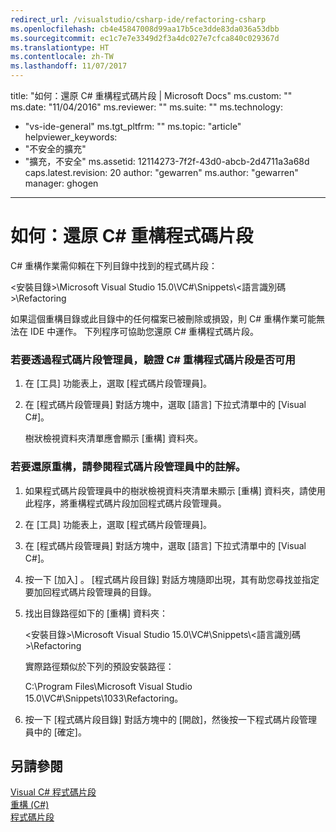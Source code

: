 ```yaml
---
redirect_url: /visualstudio/csharp-ide/refactoring-csharp
ms.openlocfilehash: cb4e45847008d99aa17b5ce3dde83da036a53dbb
ms.sourcegitcommit: ec1c7e7e3349d2f3a4dc027e7cfca840c029367d
ms.translationtype: HT
ms.contentlocale: zh-TW
ms.lasthandoff: 11/07/2017
---
```

title: "如何：還原 C# 重構程式碼片段 | Microsoft Docs" ms.custom: "" ms.date: "11/04/2016" ms.reviewer: "" ms.suite: "" ms.technology: 
  - "vs-ide-general" ms.tgt_pltfrm: "" ms.topic: "article" helpviewer_keywords: 
  - "不安全的擴充"
  - "擴充，不安全" ms.assetid: 12114273-7f2f-43d0-abcb-2d4711a3a68d caps.latest.revision: 20 author: "gewarren" ms.author: "gewarren" manager: ghogen
---
# <a name="how-to-restore-c-refactoring-snippets"></a>如何：還原 C# 重構程式碼片段
C# 重構作業需仰賴在下列目錄中找到的程式碼片段：  
  
 <安裝目錄>\Microsoft Visual Studio 15.0\VC#\Snippets\\<語言識別碼>\Refactoring  
  
 如果這個重構目錄或此目錄中的任何檔案已被刪除或損毀，則 C# 重構作業可能無法在 IDE 中運作。 下列程序可協助您還原 C# 重構程式碼片段。  
  
### <a name="to-verify-c-refactoring-snippets-are-available-through-the-code-snippet-manager"></a>若要透過程式碼片段管理員，驗證 C# 重構程式碼片段是否可用  
  
1.  在 [工具] 功能表上，選取 [程式碼片段管理員]。  
  
2.  在 [程式碼片段管理員] 對話方塊中，選取 [語言] 下拉式清單中的 [Visual C#]。  
  
     樹狀檢視資料夾清單應會顯示 [重構] 資料夾。  
  
### <a name="to-restore-refactoring-see-comment-in-code-snippet-manager"></a>若要還原重構，請參閱程式碼片段管理員中的註解。  
  
1.  如果程式碼片段管理員中的樹狀檢視資料夾清單未顯示 [重構] 資料夾，請使用此程序，將重構程式碼片段加回程式碼片段管理員。  
  
2.  在 [工具] 功能表上，選取 [程式碼片段管理員]。  
  
3.  在 [程式碼片段管理員] 對話方塊中，選取 [語言] 下拉式清單中的 [Visual C#]。  
  
4.  按一下 [加入] 。 [程式碼片段目錄] 對話方塊隨即出現，其有助您尋找並指定要加回程式碼片段管理員的目錄。  
  
5.  找出目錄路徑如下的 [重構] 資料夾：  
  
     <安裝目錄>\Microsoft Visual Studio 15.0\VC#\Snippets\\<語言識別碼>\Refactoring  
  
     實際路徑類似於下列的預設安裝路徑：  
  
     C:\Program Files\Microsoft Visual Studio 15.0\VC#\Snippets\1033\Refactoring。  
  
6.  按一下 [程式碼片段目錄] 對話方塊中的 [開啟]，然後按一下程式碼片段管理員中的 [確定]。  
  
## <a name="see-also"></a>另請參閱  
 [Visual C# 程式碼片段](../ide/visual-csharp-code-snippets.md)   
 [重構 (C#)](../csharp-ide/refactoring-csharp.md)   
 [程式碼片段](../ide/code-snippets.md)